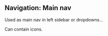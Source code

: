 <h2>Navigation: Main nav</h2>
<p>Used as main nav in left sidebar or dropdowns...</p>
<p>Can contain icons.</p>
